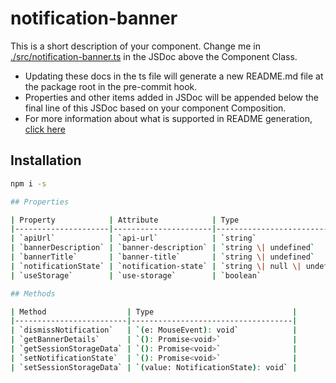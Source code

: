 # notification-banner

This is a short description of your component. Change me in [./src/notification-banner.ts](./src/notification-banner.ts#L6-42) in the JSDoc above the Component Class.

* Updating these docs in the ts file will generate a new README.md file at the package root in the pre-commit hook.
* Properties and other items added in JSDoc will be appended below the final line of this JSDoc based on your component Composition.
* For more information about what is supported in README generation, [click here](https://github.com/runem/web-component-analyzer)

## Installation
```bash
npm i -s

## Properties

| Property            | Attribute            | Type                          | Default     | Description                                 |
|---------------------|----------------------|-------------------------------|-------------|---------------------------------------------|
| `apiUrl`            | `api-url`            | `string`                      | ""          |                                             |
| `bannerDescription` | `banner-description` | `string \| undefined`         | "undefined" | Description of the alert message            |
| `bannerTitle`       | `banner-title`       | `string \| undefined`         | "undefined" | Determines the title value of the component |
| `notificationState` | `notification-state` | `string \| null \| undefined` |             |                                             |
| `useStorage`        | `use-storage`        | `boolean`                     | false       |                                             |

## Methods

| Method                  | Type                               |
|-------------------------|------------------------------------|
| `dismissNotification`   | `(e: MouseEvent): void`            |
| `getBannerDetails`      | `(): Promise<void>`                |
| `getSessionStorageData` | `(): Promise<void>`                |
| `setNotificationState`  | `(): Promise<void>`                |
| `setSessionStorageData` | `(value: NotificationState): void` |
